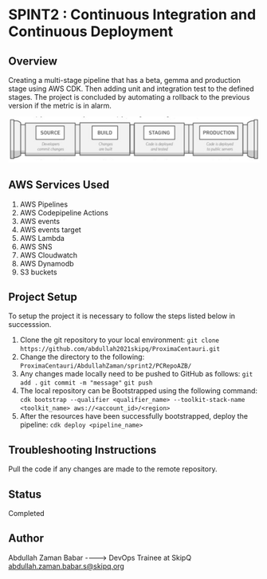 # SPINT2 : Continuous Integration and Continuous Deployment
## Overview
Creating a multi-stage pipeline that has a beta, gemma and production stage using 
AWS CDK. Then adding unit and integration test to the defined stages. The project 
is concluded by automating a rollback to the previous version if the metric is in 
alarm.
<p align="center">
  <img src="https://github.com/abdullah2021skipq/ProximaCentauri/blob/main/AbdullahZaman/pipeline.jpg" />
</p>

## AWS Services Used
1. AWS Pipelines
2. AWS Codepipeline Actions
3. AWS events
4. AWS events target
5. AWS Lambda
6. AWS SNS
7. AWS Cloudwatch
8. AWS Dynamodb
9. S3 buckets

## Project Setup
To setup the project it is necessary to follow the steps listed below in successsion.
1. Clone the git repository to your local environment:
`git clone https://github.com/abdullah2021skipq/ProximaCentauri.git`
2. Change the directory to the following:
`ProximaCentauri/AbdullahZaman/sprint2/PCRepoAZB/`
3. Any changes made locally need to be pushed to GitHub as follows:
`git add .`
`git commit -m "message"`
`git push`
4. The local repository can be Bootstrapped using the following command:
`cdk bootstrap --qualifier <qualifier_name> --toolkit-stack-name <toolkit_name> aws://<account_id>/<region>`
5. After the resources have been successfully bootstrapped, deploy the pipeline:
`cdk deploy <pipeline_name>`

## Troubleshooting Instructions
Pull the code if any changes are made to the remote repository.

## Status
Completed

## Author
Abdullah Zaman Babar  ----> DevOps Trainee at SkipQ     <abdullah.zaman.babar.s@skipq.org>
